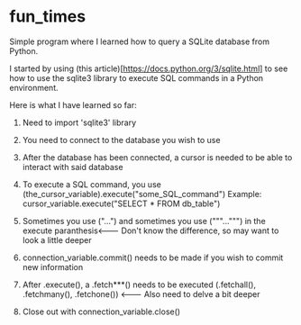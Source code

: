 # fun_times
Simple program where I learned how to query a SQLite database from Python.

I started by using (this article)[https://docs.python.org/3/sqlite.html] to see how to use the sqlite3 library to execute SQL commands in a Python environment.


Here is what I have learned so far:

1. Need to import 'sqlite3' library
 
3. You need to connect to the database you wish to use

5. After the database has been connected, a cursor is needed to be able to interact with said database

7. To execute a SQL command, you use (the_cursor_variable).execute("some_SQL_command")
   Example: cursor_variable.execute("SELECT * FROM db_table")

8. Sometimes you use ("...") and sometimes you use ("""...""") in the execute paranthesis<--- Don't know the difference, so may want to look a little deeper

9. connection_variable.commit() needs to be made if you wish to commit new information

10. After .execute(), a .fetch***() needs to be executed (.fetchall(), .fetchmany(), .fetchone()) <--- Also need to delve a bit deeper

11. Close out with connection_variable.close()

